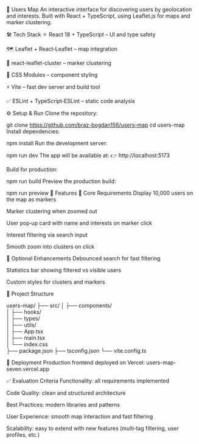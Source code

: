 📖 Users Map
An interactive interface for discovering users by geolocation and interests. Built with React + TypeScript, using Leaflet.js for maps and marker clustering.

🛠 Tech Stack
⚛️ React 18 + TypeScript – UI and type safety

🗺 Leaflet + React‑Leaflet – map integration

🔗 react-leaflet-cluster – marker clustering

🎨 CSS Modules – component styling

⚡ Vite – fast dev server and build tool

✅ ESLint + TypeScript‑ESLint – static code analysis

⚙️ Setup & Run
Clone the repository:

git clone https://github.com/braz-bogdan156/users-map
cd users-map
Install dependencies:

npm install
Run the development server:

npm run dev
The app will be available at: 👉 http://localhost:5173

Build for production:

npm run build
Preview the production build:

npm run preview
📌 Features
🔹 Core Requirements
Display 10,000 users on the map as markers

Marker clustering when zoomed out

User pop‑up card with name and interests on marker click

Interest filtering via search input

Smooth zoom into clusters on click

🔹 Optional Enhancements
Debounced search for fast filtering

Statistics bar showing filtered vs visible users

Custom styles for clusters and markers

📂 Project Structure

users-map/
├── src/
│   ├── components/       
│   ├── hooks/            
│   ├── types/       
│   ├── utils/            
│   ├── App.tsx           
│   ├── main.tsx         
│   └── index.css         
├── package.json
├── tsconfig.json
└── vite.config.ts

🚀 Deployment
Production frontend deployed on Vercel: users-map-seven.vercel.app

✅ Evaluation Criteria
Functionality: all requirements implemented

Code Quality: clean and structured architecture

Best Practices: modern libraries and patterns

User Experience: smooth map interaction and fast filtering

Scalability: easy to extend with new features (multi‑tag filtering, user profiles, etc.)
